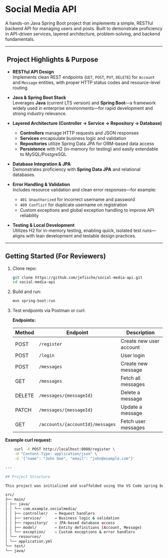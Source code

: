# Social Media API

A hands-on Java Spring Boot project that implements a simple, RESTful backend API for managing users and posts. Built to demonstrate proficiency in API-driven services, layered architecture, problem-solving, and backend fundamentals.

---

## ​ Project Highlights & Purpose

- **RESTful API Design**  
  Implements clean REST endpoints (`GET`, `POST`, `PUT`, `DELETE`) for `Account` and `Message` entities, with proper HTTP status codes and resource-level routing.

- **Java & Spring Boot Stack**  
  Leverages **Java** (current LTS version) and **Spring Boot**—a framework widely used in enterprise environments—for rapid development and strong industry relevance.

- **Layered Architecture (Controller → Service → Repository → Database)**  
  - **Controllers** manage HTTP requests and JSON responses  
  - **Services** encapsulate business logic and validation  
  - **Repositories** utilize Spring Data JPA for ORM-based data access  
  - **Persistence** with H2 (in-memory for testing) and easily extendable to MySQL/PostgreSQL

- **Database Integration & JPA**  
  Demonstrates proficiency with **Spring Data JPA** and relational databases.

- **Error Handling & Validation**  
  Includes resource validation and clean error responses—for example:
  - `401 Unauthorized` for incorrect username and password
  - `409 Conflict` for duplicate username on registration
  - Custom exceptions and global exception handling to improve API reliability

- **Testing & Local Development**  
  Utilizes H2 for in-memory testing, enabling quick, isolated test runs—aligns with lean development and testable design practices.

---

##  Getting Started (For Reviewers)

1. Clone repo:
	```bash
	git clone https://github.com/jefische/social-media-api.git
	cd social-media-api

2. Build and run:
	```bash
	mvn spring-boot:run

3. Test endpoints via Postman or curl:

	**Endpoints:**

	| Method  | Endpoint                            | Description              |
	|---------|-------------------------------------|--------------------------|
	| POST    | `/register`                         | Create new user account  |
	| POST    | `/login`                            | User login               |
	| POST    | `/messages`                         | Create new message       |
	| GET     | `/messages`                         | Fetch all messages       |
	| DELETE  | `/messages/{messageId}`             | Delete a message         |
	| PATCH   | `/messages/{messageId}`             | Update a message         |
	| GET     | `/accounts/{accountId}/messages`    | Fetch user messages      |

**Example curl request:**
```bash
	curl -X POST http://localhost:8080/register \
	-H "Content-Type: application/json" \
	-d '{"name": "John Doe", "email": "john@example.com"}'

---

## Project Structure

This project was initialized and scaffolded using the VS Code spring boot extension

src/
├── main/
│ ├── java/
│ │ └── com.example.socialmedia/
│ │ ├── controller/   → Request handlers
│ │ ├── service/      → Business logic & validation
│ │ ├── repository/   → JPA-based database access
│ │ ├── model/        → Entity definitions (Account, Message)
│ │ └── exception/    → Custom exceptions & error handlers
│ └── resources/
│ └── application.yml
└── test/
└── java/